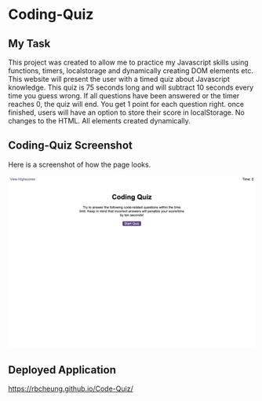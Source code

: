 # Coding-Quiz

## My Task
This project was created to allow me to practice my Javascript skills using functions, timers, localstorage and dynamically creating DOM elements etc. This website will present the user with a timed quiz about Javascript knowledge. This quiz is 75 seconds long and will subtract 10 seconds every time you guess wrong. If all questions have been answered or the timer reaches 0, the quiz will end. You get 1 point for each question right. once finished, users will have an option to store their score in localStorage. No changes to the HTML. All elements created dynamically.

## Coding-Quiz Screenshot
Here is a screenshot of how the page looks.

![Alt text](assets/Coding%20Quiz%20Screenshot.png)

## Deployed Application

https://rbcheung.github.io/Code-Quiz/
